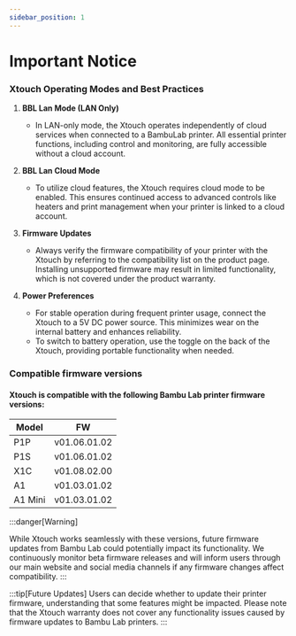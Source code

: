 ```yaml
---
sidebar_position: 1
---
```


# Important Notice

### Xtouch Operating Modes and Best Practices

1. **BBL Lan Mode (LAN Only)**

   - In LAN-only mode, the Xtouch operates independently of cloud services when connected to a BambuLab printer. All essential printer functions, including control and monitoring, are fully accessible without a cloud account.

2. **BBL Lan Cloud Mode**

   - To utilize cloud features, the Xtouch requires cloud mode to be enabled. This ensures continued access to advanced controls like heaters and print management when your printer is linked to a cloud account.

3. **Firmware Updates**

   - Always verify the firmware compatibility of your printer with the Xtouch by referring to the compatibility list on the product page. Installing unsupported firmware may result in limited functionality, which is not covered under the product warranty.

4. **Power Preferences**
   - For stable operation during frequent printer usage, connect the Xtouch to a 5V DC power source. This minimizes wear on the internal battery and enhances reliability.
   - To switch to battery operation, use the toggle on the back of the Xtouch, providing portable functionality when needed.

### Compatible firmware versions

#### Xtouch is compatible with the following Bambu Lab printer firmware versions:

| Model   | FW           |
| ------- | ------------ |
| P1P     | v01.06.01.02 |
| P1S     | v01.06.01.02 |
| X1C     | v01.08.02.00 |
| A1      | v01.03.01.02 |
| A1 Mini | v01.03.01.02 |

:::danger[Warning]

While Xtouch works seamlessly with these versions, future firmware updates from Bambu Lab could potentially impact its functionality. We continuously monitor beta firmware releases and will inform users through our main website and social media channels if any firmware changes affect compatibility.
:::

:::tip[Future Updates]
Users can decide whether to update their printer firmware, understanding that some features might be impacted. Please note that the Xtouch warranty does not cover any functionality issues caused by firmware updates to Bambu Lab printers.
:::
